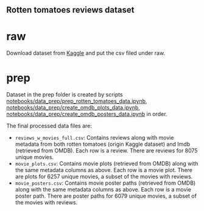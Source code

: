## Rotten tomatoes reviews dataset

# raw
Download dataset from [Kaggle](https://www.kaggle.com/datasets/stefanoleone992/rotten-tomatoes-movies-and-critic-reviews-dataset/data) and put the csv filed under raw.

# prep
Dataset in the prep folder is created by scripts [notebooks/data_prep/prep_rotten_tomatoes_data.ipynb](../../notebooks/data_prep/prep_rotten_tomatoes_data.ipynb), 
[notebooks/data_prep/create_omdb_plots_data.ipynb](../../notebooks/data_prep/create_omdb_plots_data.ipynb), 
[notebooks/data_prep/create_omdb_posters_data.ipynb](../../notebooks/data_prep/create_omdb_posters_data.ipynb)
in order.

The final processed data files are:
- `reviews_w_movies_full.csv`: Contains reviews along with movie metadata from both rotten tomatoes 
(origin Kaggle dataset) and Imdb (retrieved from OMDB). Each row is a review. There are reviews for 
8075 unique movies.
- `movie_plots.csv`: Contains movie plots (retrieved from OMDB) along with the same metadata columns as above. 
Each row is a movie plot. There are plots for 6257 unique movies, a subset of the movies with reviews.
- `movie_posters.csv`: Contains movie poster paths (retrieved from OMDB) along with the same metadata columns as above. 
Each row is a movie poster path. There are poster paths for 6079 unique movies, a subset of the movies with reviews.
